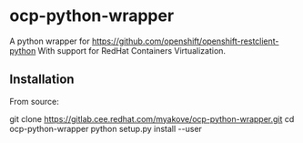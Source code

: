 # ocp-python-wrapper
A python wrapper for https://github.com/openshift/openshift-restclient-python
With support for RedHat Containers Virtualization.

## Installation
From source:

git clone https://gitlab.cee.redhat.com/myakove/ocp-python-wrapper.git
cd ocp-python-wrapper
python setup.py install --user

